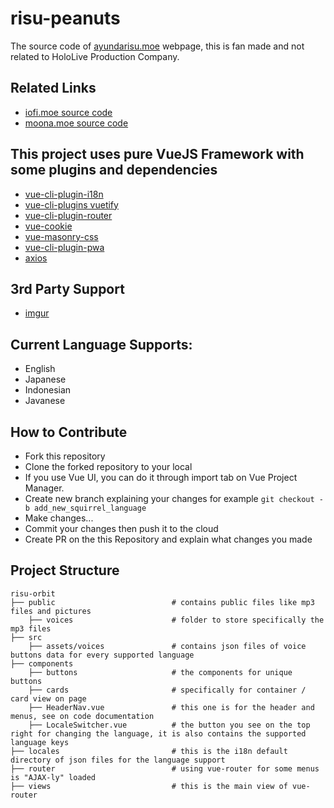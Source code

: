 # risu-peanuts
The source code of [ayundarisu.moe](https://ayundarisu.moe) webpage, this is fan made and not related to HoloLive Production Company.

## Related Links
- [iofi.moe source code](https://github.com/iDevoid/iofi-ufo)
- [moona.moe source code](https://github.com/iDevoid/moona-orbit)

## This project uses pure VueJS Framework with some plugins and dependencies
- [vue-cli-plugin-i18n](https://github.com/kazupon/vue-cli-plugin-i18n)
- [vue-cli-plugins vuetify](https://github.com/vuetifyjs/vue-cli-plugins)
- [vue-cli-plugin-router](https://github.com/vuejs/vue-cli/tree/dev/packages/%40vue/cli-plugin-router)
- [vue-cookie](https://github.com/alfhen/vue-cookie)
- [vue-masonry-css](https://github.com/paulcollett/vue-masonry-css)
- [vue-cli-plugin-pwa](https://github.com/vuejs/vue-cli/tree/dev/packages/%40vue/cli-plugin-pwa)
- [axios](https://github.com/axios/axios)

## 3rd Party Support
- [imgur](https://apidocs.imgur.com)

## Current Language Supports:
- English
- Japanese
- Indonesian
- Javanese

## How to Contribute
- Fork this repository
- Clone the forked repository to your local
- If you use Vue UI, you can do it through import tab on Vue Project Manager.
- Create new branch explaining your changes for example `git checkout -b add_new_squirrel_language`
- Make changes...
- Commit your changes then push it to the cloud
- Create PR on the this Repository and explain what changes you made

## Project Structure
```
risu-orbit
├── public                          # contains public files like mp3 files and pictures
    ├── voices                      # folder to store specifically the mp3 files
├── src
    ├── assets/voices               # contains json files of voice buttons data for every supported language
├── components
    ├── buttons                     # the components for unique buttons
    ├── cards                       # specifically for container / card view on page
    ├── HeaderNav.vue               # this one is for the header and menus, see on code documentation
    ├── LocaleSwitcher.vue          # the button you see on the top right for changing the language, it is also contains the supported language keys
├── locales                         # this is the i18n default directory of json files for the language support
├── router                          # using vue-router for some menus is "AJAX-ly" loaded
├── views                           # this is the main view of vue-router
```
